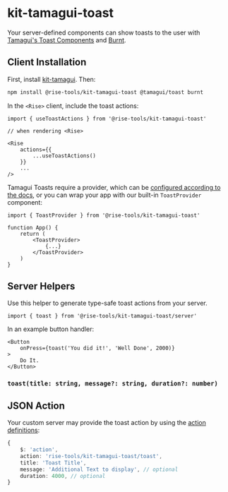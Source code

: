 # kit-tamagui-toast

Your server-defined components can show toasts to the user with [Tamagui's Toast Components](https://tamagui.dev/ui/toast) and [Burnt](https://github.com/nandorojo/burnt).

## Client Installation

First, install [kit-tamagui](/docs/kit/tamagui). Then:

```sh
npm install @rise-tools/kit-tamagui-toast @tamagui/toast burnt
```

In the `<Rise>` client, include the toast actions:

```tsx
import { useToastActions } from '@rise-tools/kit-tamagui-toast'

// when rendering <Rise>

<Rise
    actions={{
        ...useToastActions()
    }}
    ...
/>
```

Tamagui Toasts require a provider, which can be [configured according to the docs](https://tamagui.dev/ui/toast), or you can wrap your app with our built-in `ToastProvider` component:

```tsx
import { ToastProvider } from '@rise-tools/kit-tamagui-toast'

function App() {
    return (
        <ToastProvider>
            {...}
        </ToastProvider>
    )
}
```


## Server Helpers

Use this helper to generate type-safe toast actions from your server.

`import { toast } from '@rise-tools/kit-tamagui-toast/server'`

In an example button handler:

```tsx
<Button
    onPress={toast('You did it!', 'Well Done', 2000)}
>
    Do It.
</Button>
```

### `toast(title: string, message?: string, duration?: number)`

## JSON Action

Your custom server may provide the toast action by using the [action definitions](/docs/server-spec/json-types#action):

```ts
{
    $: 'action',
    action: 'rise-tools/kit-tamagui-toast/toast',
    title: 'Toast Title',
    message: 'Additional Text to display', // optional
    duration: 4000, // optional
}
```